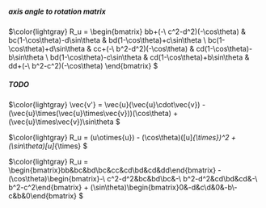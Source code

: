 ##### axis angle to rotation matrix

$\color{lightgray} R_u = \begin{bmatrix} bb+(-\ c^2-d^2)(-\cos\theta) & bc(1-\cos\theta)-d\sin\theta & bd(1-\cos\theta)+c\sin\theta \\ bc(1-\cos\theta)+d\sin\theta & cc+(-\ b^2-d^2)(-\cos\theta) & cd(1-\cos\theta)-b\sin\theta \\ bd(1-\cos\theta)-c\sin\theta & cd(1-\cos\theta)+b\sin\theta & dd+(-\ b^2-c^2)(-\cos\theta) \end{bmatrix} $

##### TODO

$\color{lightgray} \vec{v'} = \vec{u}(\vec{u}\cdot\vec{v}) - (\vec{u}\times(\vec{u}\times\vec{v}))(\cos\theta) + (\vec{u}\times\vec{v})\sin\theta $

$\color{lightgray} R_u = (u\otimes{u}) - (\cos\theta)([u]_{\times})^2 + (\sin\theta)[u]_{\times} $

$\color{lightgray} R_u = \begin{bmatrix}bb&bc&bd\\bc&cc&cd\\bd&cd&dd\end{bmatrix} - (\cos\theta)\begin{bmatrix}-\ c^2-d^2&bc&bd\\bc&-\ b^2-d^2&cd\\bd&cd&-\ b^2-c^2\end{bmatrix} + (\sin\theta)\begin{bmatrix}0&-d&c\\d&0&-b\\-c&b&0\end{bmatrix} $

